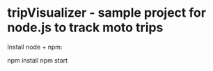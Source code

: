 # tripVisualizer - sample project for node.js to track moto trips

Install node + npm:

npm install
npm start
